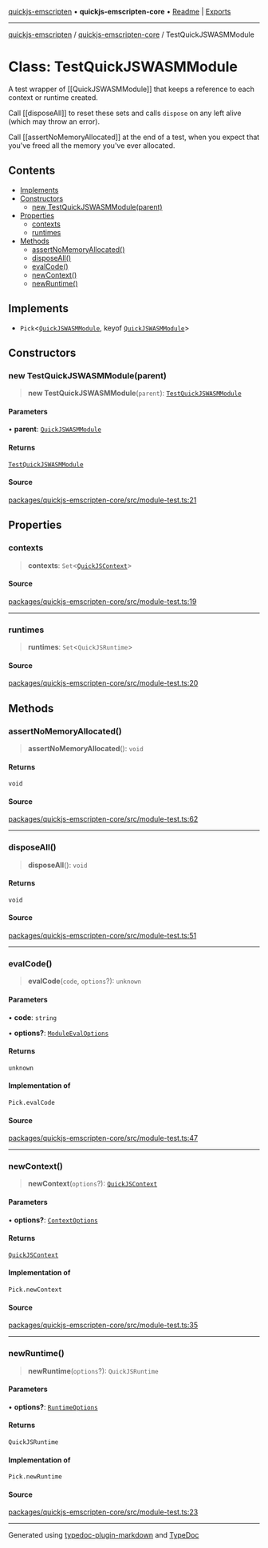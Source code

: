 [quickjs-emscripten](../../packages.md) • **quickjs-emscripten-core** • [Readme](../README.md) \| [Exports](../exports.md)

***

[quickjs-emscripten](../../packages.md) / [quickjs-emscripten-core](../exports.md) / TestQuickJSWASMModule

# Class: TestQuickJSWASMModule

A test wrapper of [[QuickJSWASMModule]] that keeps a reference to each
context or runtime created.

Call [[disposeAll]] to reset these sets and calls `dispose` on any left alive
(which may throw an error).

Call [[assertNoMemoryAllocated]] at the end of a test, when you expect that you've
freed all the memory you've ever allocated.

## Contents

- [Implements](TestQuickJSWASMModule.md#implements)
- [Constructors](TestQuickJSWASMModule.md#constructors)
  - [new TestQuickJSWASMModule(parent)](TestQuickJSWASMModule.md#new-testquickjswasmmoduleparent)
- [Properties](TestQuickJSWASMModule.md#properties)
  - [contexts](TestQuickJSWASMModule.md#contexts)
  - [runtimes](TestQuickJSWASMModule.md#runtimes)
- [Methods](TestQuickJSWASMModule.md#methods)
  - [assertNoMemoryAllocated()](TestQuickJSWASMModule.md#assertnomemoryallocated)
  - [disposeAll()](TestQuickJSWASMModule.md#disposeall)
  - [evalCode()](TestQuickJSWASMModule.md#evalcode)
  - [newContext()](TestQuickJSWASMModule.md#newcontext)
  - [newRuntime()](TestQuickJSWASMModule.md#newruntime)

## Implements

- `Pick`\<[`QuickJSWASMModule`](QuickJSWASMModule.md), keyof [`QuickJSWASMModule`](QuickJSWASMModule.md)\>

## Constructors

### new TestQuickJSWASMModule(parent)

> **new TestQuickJSWASMModule**(`parent`): [`TestQuickJSWASMModule`](TestQuickJSWASMModule.md)

#### Parameters

• **parent**: [`QuickJSWASMModule`](QuickJSWASMModule.md)

#### Returns

[`TestQuickJSWASMModule`](TestQuickJSWASMModule.md)

#### Source

[packages/quickjs-emscripten-core/src/module-test.ts:21](https://github.com/justjake/quickjs-emscripten/blob/main/packages/quickjs-emscripten-core/src/module-test.ts#L21)

## Properties

### contexts

> **contexts**: `Set`\<[`QuickJSContext`](QuickJSContext.md)\>

#### Source

[packages/quickjs-emscripten-core/src/module-test.ts:19](https://github.com/justjake/quickjs-emscripten/blob/main/packages/quickjs-emscripten-core/src/module-test.ts#L19)

***

### runtimes

> **runtimes**: `Set`\<`QuickJSRuntime`\>

#### Source

[packages/quickjs-emscripten-core/src/module-test.ts:20](https://github.com/justjake/quickjs-emscripten/blob/main/packages/quickjs-emscripten-core/src/module-test.ts#L20)

## Methods

### assertNoMemoryAllocated()

> **assertNoMemoryAllocated**(): `void`

#### Returns

`void`

#### Source

[packages/quickjs-emscripten-core/src/module-test.ts:62](https://github.com/justjake/quickjs-emscripten/blob/main/packages/quickjs-emscripten-core/src/module-test.ts#L62)

***

### disposeAll()

> **disposeAll**(): `void`

#### Returns

`void`

#### Source

[packages/quickjs-emscripten-core/src/module-test.ts:51](https://github.com/justjake/quickjs-emscripten/blob/main/packages/quickjs-emscripten-core/src/module-test.ts#L51)

***

### evalCode()

> **evalCode**(`code`, `options`?): `unknown`

#### Parameters

• **code**: `string`

• **options?**: [`ModuleEvalOptions`](../interfaces/ModuleEvalOptions.md)

#### Returns

`unknown`

#### Implementation of

`Pick.evalCode`

#### Source

[packages/quickjs-emscripten-core/src/module-test.ts:47](https://github.com/justjake/quickjs-emscripten/blob/main/packages/quickjs-emscripten-core/src/module-test.ts#L47)

***

### newContext()

> **newContext**(`options`?): [`QuickJSContext`](QuickJSContext.md)

#### Parameters

• **options?**: [`ContextOptions`](../interfaces/ContextOptions.md)

#### Returns

[`QuickJSContext`](QuickJSContext.md)

#### Implementation of

`Pick.newContext`

#### Source

[packages/quickjs-emscripten-core/src/module-test.ts:35](https://github.com/justjake/quickjs-emscripten/blob/main/packages/quickjs-emscripten-core/src/module-test.ts#L35)

***

### newRuntime()

> **newRuntime**(`options`?): `QuickJSRuntime`

#### Parameters

• **options?**: [`RuntimeOptions`](../interfaces/RuntimeOptions.md)

#### Returns

`QuickJSRuntime`

#### Implementation of

`Pick.newRuntime`

#### Source

[packages/quickjs-emscripten-core/src/module-test.ts:23](https://github.com/justjake/quickjs-emscripten/blob/main/packages/quickjs-emscripten-core/src/module-test.ts#L23)

***

Generated using [typedoc-plugin-markdown](https://www.npmjs.com/package/typedoc-plugin-markdown) and [TypeDoc](https://typedoc.org/)
